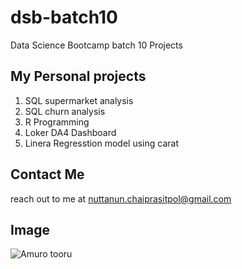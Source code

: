 # dsb-batch10
Data Science Bootcamp batch 10 Projects

## My Personal projects
1. SQL supermarket analysis
2. SQL churn analysis
3. R Programming
4. Loker DA4 Dashboard
5. Linera Regresstion model using carat

## Contact Me
reach out to me at nuttanun.chaiprasitpol@gmail.com

## Image
![Amuro tooru](https://www.detectiveconanworld.com/wiki/images/thumb/8/8f/Amuro_ZTT.jpg/356px-Amuro_ZTT.jpg)
